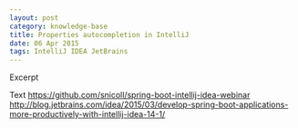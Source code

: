 ```yaml
---
layout: post
category: knowledge-base
title: Properties autocompletion in IntelliJ
date: 06 Apr 2015
tags: IntelliJ IDEA JetBrains
---
```


Excerpt


Text
https://github.com/snicoll/spring-boot-intellij-idea-webinar
http://blog.jetbrains.com/idea/2015/03/develop-spring-boot-applications-more-productively-with-intellij-idea-14-1/